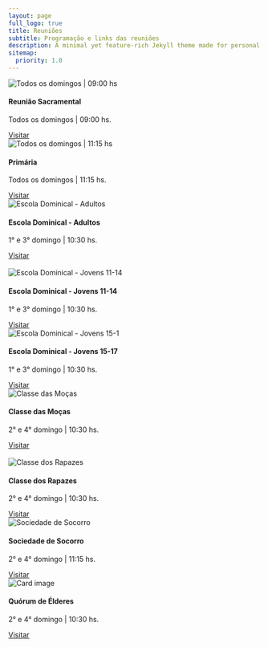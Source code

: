 ```yaml
---
layout: page
full_logo: true
title: Reuniões
subtitle: Programação e links das reuniões
description: A minimal yet feature-rich Jekyll theme made for personal websites and blogs.
sitemap:
  priority: 1.0
---
```

<div>
   <div class="card-deck">
      <div class="card">
         <img class="card-img-top" src="assets/img/sacrament_meeting.jpeg" alt="Todos os domingos | 09:00 hs">
         <div class="card-body">
            <h4 class="card-title">Reunião Sacramental</h4>
            <p class="card-text">Todos os domingos | 09:00 hs.</p>
            <a target="_blank" href="https://zoom.us/j/91870847588" class="btn btn-primary">Visitar</a>
         </div>
      </div>
      <div class="card" style="width:400px">
         <img class="card-img-top" src="assets/img/primary_lds.jpeg" alt="Todos os domingos | 11:15 hs">
         <div class="card-body">
            <h4 class="card-title">Primária</h4>
            <p class="card-text">Todos os domingos | 11:15 hs.</p>
            <a target="_blank" href="https://meet.google.com/ohk-iham-xmr" class="btn btn-primary">Visitar</a>
         </div>
      </div>
      <div class="card">
         <img class="card-img-top" src="assets/img/adult_lds_sunday_school_class.jpeg" alt="Escola Dominical - Adultos">
         <div class="card-body">
            <h4 class="card-title">Escola Dominical - Adultos</h4>
            <p class="card-text">1° e 3° domingo | 10:30 hs.</p>
            <a target="_blank" href="https://us04web.zoom.us/j/71537742971?pwd=SjJqUE1tNXFrc1pGRURkMURSVEhqZz09" class="btn btn-primary">Visitar</a>
         </div>
      </div>
   </div>
   <br />
   <div class="card-deck">
      <div class="card">
         <img class="card-img-top" src="assets/img/youth_sunday_school_class_12.jpeg" alt="Escola Dominical - Jovens 11-14">
         <div class="card-body">
            <h4 class="card-title">Escola Dominical - Jovens 11-14</h4>
            <p class="card-text">1° e 3° domingo | 10:30 hs.</p>
            <a target="_blank" href="https://us04web.zoom.us/j/75898365110?pwd=L0xEMjVnbkp2MFFUQmhXbmhiZUhWdz09" class="btn btn-primary">Visitar</a>
         </div>
      </div>
      <div class="card">
         <img class="card-img-top" src="assets/img/youth_sunday_school_class.jpeg" alt="Escola Dominical - Jovens 15-1">
         <div class="card-body">
            <h4 class="card-title">Escola Dominical - Jovens 15-17</h4>
            <p class="card-text">1° e 3° domingo | 10:30 hs.</p>
            <a target="_blank" href="https://zoom.us/j/91600045618?pwd=dGxWVGQ4RTBzM3c5RUwzUE5HSVRZQT09" class="btn btn-primary">Visitar</a>
         </div>
      </div>
      <div class="card">
         <img class="card-img-top" src="assets/img/woman_young_women.jpeg" alt="Classe das Moças">
         <div class="card-body">
            <h4 class="card-title">Classe das Moças</h4>
            <p class="card-text">2° e 4° domingo | 10:30 hs.</p>
            <a target="_blank" href="https://meet.google.com/jza-jvgm-wwt" class="btn btn-primary">Visitar</a>
         </div>
      </div>
   </div>
   <br />
   <div class="card-deck">
      <div class="card">
         <img class="card-img-top" src="assets/img/young_men_church.jpeg" alt="Classe dos Rapazes">
         <div class="card-body">
            <h4 class="card-title">Classe dos Rapazes</h4>
            <p class="card-text">2° e 4° domingo | 10:30 hs.</p>
            <a target="_blank" href="https://meet.google.com/jza-jvgm-wwt" class="btn btn-primary">Visitar</a>
         </div>
      </div>
      <div class="card">
         <img class="card-img-top" src="assets/img/young_woman_relief_society.jpeg" alt="Sociedade de Socorro">
         <div class="card-body">
            <h4 class="card-title">Sociedade de Socorro</h4>
            <p class="card-text">2° e 4° domingo | 11:15 hs.</p>
            <a target="_blank" href="https://us05web.zoom.us/j/85093942588?pwd=Rkg0emJ5YTZNeHJJcU5XSERRMWp5UT09" class="btn btn-primary">Visitar</a>
         </div>
      </div>
      <div class="card">
         <img class="card-img-top" src="assets/img/group_of_men.jpeg" alt="Card image">
         <div class="card-body">
            <h4 class="Quórum de Élderes">Quórum de Élderes</h4>
            <p class="card-text">2° e 4° domingo | 10:30 hs.</p>
            <a target="_blank" href="https://us04web.zoom.us/j/76678561889?pwd=UjhNa3BIamNyU0hGNW1McXNhOG8yQT09" class="btn btn-primary">Visitar</a>
         </div>
      </div>
   </div>
</div>
